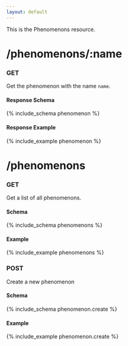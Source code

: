 ```yaml
---
layout: default
---
```


This is the Phenomenons resource.

# /phenomenons/:name
### GET
Get the phenomenon with the name `name`.
#### Response Schema
{% include_schema phenomenon %}
#### Response Example
{% include_example phenomenon %}

# /phenomenons
### GET
Get a list of all phenomenons.
#### Schema
{% include_schema phenomenons %}
#### Example
{% include_example phenomenons %}

### POST
Create a new phenomenon
#### Schema
{% include_schema phenomenon.create %}
#### Example
{% include_example phenomenon.create %}
